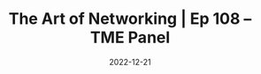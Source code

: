 ---
title: "The Art of Networking | Ep 108 – TME Panel"
date: 2022-12-21
format: podcast
ext_url: "https://artofnetworkengineering.com/2022/12/21/ep-108-tme-panel/"
---